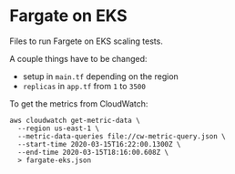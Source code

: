 # Fargate on EKS

Files to run Fargete on EKS scaling tests.

A couple things have to be changed:

- setup in `main.tf` depending on the region
- `replicas` in `app.tf` from `1` to `3500`

To get the metrics from CloudWatch:

```
aws cloudwatch get-metric-data \
  --region us-east-1 \
  --metric-data-queries file://cw-metric-query.json \
  --start-time 2020-03-15T16:22:00.1300Z \
  --end-time 2020-03-15T18:16:00.608Z \
  > fargate-eks.json
```
